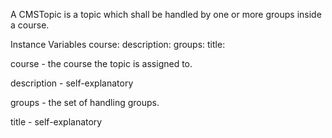 A CMSTopic is a topic which shall be handled by one or more groups inside a course.

Instance Variables
	course:		<CMSCourse>
	description:		<CMSMultilineString>
	groups:		<OrderedCollection>
	title:		<CMSSingleLineString>

course
	- the course the topic is assigned to.

description
	- self-explanatory

groups
	- the set of handling groups.

title
	- self-explanatory
